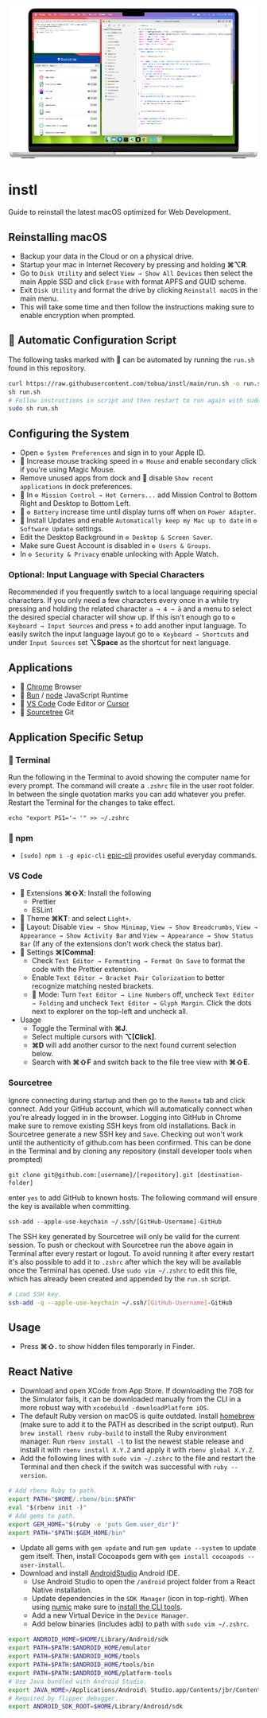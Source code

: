 <p align="center">
  <img src="https://raw.githubusercontent.com/tobua/instl/main/screenshot.png" alt="Screenshot after installation">
</p>

# instl

Guide to reinstall the latest macOS optimized for Web Development.

## Reinstalling macOS

- Backup your data in the Cloud or on a physical drive.
- Startup your mac in Internet Recovery by pressing and holding **⌘⌥R**.
- Go to `Disk Utility` and select `View → Show All Devices` then select the main Apple SSD and click `Erase` with format APFS and GUID scheme.
- Exit `Disk Utility` and format the drive by clicking `Reinstall macOS` in the main menu.
- This will take some time and then follow the instructions making sure to enable encryption when prompted.

## 🤖 Automatic Configuration Script

The following tasks marked with 🤖 can be automated by running the `run.sh` found in this repository.

```sh
curl https://raw.githubusercontent.com/tobua/instl/main/run.sh -o run.sh
sh run.sh
# Follow instructions in script and then restart to run again with sudo.
sudo sh run.sh
```

## Configuring the System

- Open `⚙️ System Preferences` and sign in to your Apple ID.
- 🤖 Increase mouse tracking speed in `⚙️ Mouse` and enable secondary click if you're using Magic Mouse.
- Remove unused apps from dock and 🤖 disable `Show recent applications` in dock preferences.
- 🤖 In `⚙️ Mission Control → Hot Corners...` add Mission Control to Bottom Right and Desktop to Bottom Left.
- 🤖 `⚙️ Battery` increase time until display turns off when on `Power Adapter`.
- 🤖 Install Updates and enable `Automatically keep my Mac up to date` in `⚙️ Software Update` settings.
- Edit the Desktop Background in `⚙️ Desktop & Screen Saver`.
- Make sure Guest Account is disabled in `⚙️ Users & Groups`.
- In `⚙️ Security & Privacy` enable unlocking with Apple Watch.

### Optional: Input Language with Special Characters

Recommended if you frequently switch to a local language requiring special characters. If you only need a few characters every once in a while try pressing and holding the related character `a → 4 → ä` and a menu to select the desired special character will show up. If this isn't enough go to `⚙️ Keyboard → Input Sources` and press `+` to add another input language. To easily switch the input language layout go to `⚙️ Keyboard → Shortcuts` and under `Input Sources` set **⌥Space** as the shortcut for next language.

## Applications

- 🤖 [Chrome](https://www.google.com/chrome/) Browser
- 🤖 [Bun](https://bun.sh) / [node](https://nodejs.org) JavaScript Runtime
- 🤖 [VS Code](https://code.visualstudio.com/) Code Editor or [Cursor](https://cursor.com)
- 🤖 [Sourcetree](https://www.sourcetreeapp.com/) Git

## Application Specific Setup

### 🤖 Terminal

Run the following in the Terminal to avoid showing the computer name for every prompt. The command will create a `.zshrc` file in the user root folder. In between the single quotation marks you can add whatever you prefer. Restart the Terminal for the changes to take effect.

```
echo "export PS1='→ '" >> ~/.zshrc
```

### 🤖 npm

- `[sudo] npm i -g epic-cli` [epic-cli](http://github.com/tobua/epic-cli) provides useful everyday commands.

### VS Code

- 🤖 Extensions **⌘⇧X**: Install the following
  - Prettier
  - ESLint
- 🤖 Theme **⌘KT**: and select `Light+`.
- 🤖 Layout: Disable `View → Show Minimap`, `View → Show Breadcrumbs`, `View → Appearance → Show Activity Bar` and `View → Appearance → Show Status Bar` (If any of the extensions don't work check the status bar).
- 🤖 Settings **⌘[Comma]**:
  - Check `Text Editor → Formatting → Format On Save` to format the code with the Prettier extension.
  - Enable `Text Editor → Bracket Pair Colorization` to better recognize matching nested brackets.
  - 🥷 Mode: Turn `Text Editor → Line Numbers` off, uncheck `Text Editor → Folding` and uncheck `Text Editor → Glyph Margin`. Click the dots next to explorer on the top-left and uncheck all.
- Usage
  - Toggle the Terminal with **⌘J**.
  - Select multiple cursors with **⌥[Click]**.
  - **⌘D** will add another cursor to the next found current selection below.
  - Search with **⌘⇧F** and switch back to the file tree view with **⌘⇧E**.

### Sourcetree

Ignore connecting during startup and then go to the `Remote` tab and click connect. Add your GitHub account, which will automatically connect when you're already logged in in the browser. Logging into GitHub in Chrome make sure to remove existing SSH keys from old installations. Back in Sourcetree generate a new SSH key and `Save`. Checking out won't work until the authenticity of github.com has been confirmed. This can be done in the Terminal and by cloning any repository (install developer tools when prompted)

```
git clone git@github.com:[username]/[repository].git [destination-folder]
```

enter `yes` to add GitHub to known hosts. The following command will ensure the key is available when committing.

```
ssh-add --apple-use-keychain ~/.ssh/[GitHub-Username]-GitHub
```

The SSH key generated by Sourcetree will only be valid for the current session. To push or checkout with Sourcetree run the above again in Terminal after every restart or logout. To avoid running it after every restart it's also possible to add it to `.zshrc` after which the key will be available once the Terminal has opened. Use `sudo vim ~/.zshrc` to edit this file, which has already been created and appended by the `run.sh` script.

```sh
# Load SSH key.
ssh-add -q --apple-use-keychain ~/.ssh/[GitHub-Username]-GitHub
```

## Usage

- Press **⌘⇧.** to show hidden files temporarly in Finder.

## React Native

- Download and open XCode from App Store. If downloading the 7GB for the Simulator fails, it can be downloaded manually from the CLI in a more robust way with `xcodebuild -downloadPlatform iOS`.
- The default Ruby version on macOS is quite outdated. Install [homebrew](https://brew.sh/) (make sure to add it to the PATH as described in the script output). Run `brew install rbenv ruby-build` to install the Ruby environment manager. Run `rbenv install -l` to list the newest stable release and install it with `rbenv install X.Y.Z` and apply it with `rbenv global X.Y.Z`.
- Add the following lines with `sudo vim ~/.zshrc` to the file and restart the Terminal and then check if the switch was successful with `ruby --version`.

```sh
# Add rbenv Ruby to path.
export PATH="$HOME/.rbenv/bin:$PATH"
eval "$(rbenv init -)"
# Add gems to path.
export GEM_HOME="$(ruby -e 'puts Gem.user_dir')"
export PATH="$PATH:$GEM_HOME/bin"
```

- Update all gems with `gem update` and run `gem update --system` to update gem itself. Then, install Cocoapods gem with `gem install cocoapods --user-install`.
- Download and install [AndroidStudio](https://developer.android.com/studio) Android IDE.
  - Use Android Studio to open the `/android` project folder from a React Native installation.
  - Update dependencies in the `SDK Manager` (icon in top-right). When using [numic](https://github.com/tobua/numic) make sure to [install the CLI tools](https://github.com/tobua/android-sdk-numic-plugin#prerequisites).
  - Add a new Virtual Device in the `Device Manager`.
  - Add below binaries (includes adb) to path with `sudo vim ~/.zshrc`.

```sh
export ANDROID_HOME=$HOME/Library/Android/sdk
export PATH=$PATH:$ANDROID_HOME/emulator
export PATH=$PATH:$ANDROID_HOME/tools
export PATH=$PATH:$ANDROID_HOME/tools/bin
export PATH=$PATH:$ANDROID_HOME/platform-tools
# Use Java bundled with Android Studio.
export JAVA_HOME=/Applications/Android\ Studio.app/Contents/jbr/Contents/Home
# Required by flipper debugger.
export ANDROID_SDK_ROOT=$HOME/Library/Android/sdk
```
